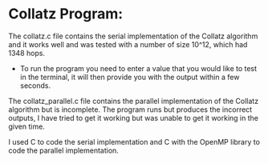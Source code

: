 # Collatz Program:

The collatz.c file contains the serial implementation of the Collatz algorithm and it works well and was tested with a number of size 10^12, which had 1348 hops.
  - To run the program you need to enter a value that you would like to test in the terminal, it will then provide you with the output within a few seconds.

The collatz_parallel.c file contains the parallel implementation of the Collatz algorithm but is incomplete. The program runs but produces the incorrect outputs, I have tried to get it working but was unable to get it working in the given time.

I used C to code the serial implementation and C with the OpenMP library to code the parallel implementation.
